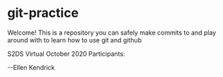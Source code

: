 # git-practice

Welcome! This is a repository you can safely make commits to and play around with to learn how to use git and github

S2DS Virtual October 2020 Participants:


--Ellen Kendrick
